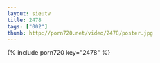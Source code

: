```yaml
--- 
layout: sieutv
title: 2478
tags: ["002"]
thumb: http://porn720.net/video/2478/poster.jpg
---
```

{% include porn720 key="2478" %} 
